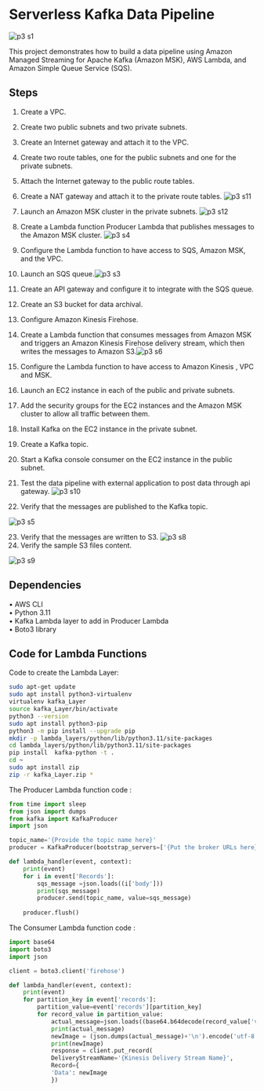 # Serverless Kafka Data Pipeline
![p3 s1](https://github.com/Souvik7861/PROJECTS/assets/120063616/45cffae8-ffff-4536-9511-c1d547678c68)

This project demonstrates how to build a data pipeline using Amazon Managed Streaming for Apache Kafka (Amazon MSK), AWS Lambda, and Amazon Simple Queue Service (SQS).

## Steps
1. Create a VPC.
2. Create two public subnets and two private subnets.
3. Create an Internet gateway and attach it to the VPC.
4. Create two route tables, one for the public subnets and one for the private subnets. 
5. Attach the Internet gateway to the public route tables.
6. Create a NAT gateway and attach it to the private route tables.
![p3 s11](https://github.com/Souvik7861/PROJECTS/assets/120063616/bfe5daf3-f33b-4192-a61f-7491d496087b)
7. Launch an Amazon MSK cluster in the private subnets.
![p3 s12](https://github.com/Souvik7861/PROJECTS/assets/120063616/5354bc4a-a139-401c-8209-cb77ceaafec7)

8. Create a Lambda function Producer Lambda that publishes messages to the Amazon MSK cluster.
![p3 s4](https://github.com/Souvik7861/PROJECTS/assets/120063616/53a3ddfb-4aee-403e-a285-6412e72c3811)
9. Configure the Lambda function to have access to SQS, Amazon MSK, and the VPC.
10. Launch an SQS queue.![p3 s3](https://github.com/Souvik7861/PROJECTS/assets/120063616/a5be47d2-66f4-40c9-af9b-e1f9af2db2d3)

11. Create an API gateway and configure it to integrate with the SQS queue.
12. Create an S3 bucket for data archival.
13. Configure Amazon Kinesis Firehose.
14. Create a Lambda function that consumes messages from Amazon MSK and triggers an Amazon Kinesis Firehose delivery stream, which then writes the messages to Amazon S3.![p3 s6](https://github.com/Souvik7861/PROJECTS/assets/120063616/06d766f8-9d35-4456-afb5-35800d9dbf63)

15. Configure the Lambda function to have access to Amazon Kinesis , VPC and MSK.
16. Launch an EC2 instance in each of the public and private subnets.
17. Add the security groups for the EC2 instances and the Amazon MSK cluster to allow all traffic between them.
18. Install Kafka on the EC2 instance in the private subnet.
19. Create a Kafka topic.
20. Start a Kafka console consumer on the EC2 instance in the public subnet.
21. Test the data pipeline with external application to post data through api gateway.
![p3 s10](https://github.com/Souvik7861/PROJECTS/assets/120063616/014b0b16-f9ab-4188-bc27-090dcd2e6c88)
22. Verify that the messages are published to the Kafka topic.

![p3 s5](https://github.com/Souvik7861/PROJECTS/assets/120063616/b96a2bc9-2ed8-4800-9b88-0877be9baf5b)

23. Verify that the messages are written to S3.
![p3 s8](https://github.com/Souvik7861/PROJECTS/assets/120063616/bfdef04d-6beb-4fe4-a9f0-0cd59e129f44)
24. Verify the sample S3 files content.
    
![p3 s9](https://github.com/Souvik7861/PROJECTS/assets/120063616/83b97412-ee35-4c9f-b34d-dc213123bb5f)


## Dependencies
• AWS CLI   
• Python 3.11   
• Kafka Lambda layer to add in Producer Lambda  
• Boto3 library  

## Code for Lambda Functions

Code to create the Lambda Layer:
```bash
sudo apt-get update
sudo apt install python3-virtualenv
virtualenv kafka_Layer
source kafka_Layer/bin/activate
python3 --version  
sudo apt install python3-pip
python3 -m pip install --upgrade pip
mkdir -p lambda_layers/python/lib/python3.11/site-packages
cd lambda_layers/python/lib/python3.11/site-packages
pip install  kafka-python -t .
cd ~
sudo apt install zip
zip -r kafka_Layer.zip *
```

The Producer Lambda function code :

```python
from time import sleep
from json import dumps
from kafka import KafkaProducer
import json

topic_name='{Provide the topic name here}'
producer = KafkaProducer(bootstrap_servers=['{Put the broker URLs here}','{Put the broker URLs here}'],value_serializer=lambda x: dumps(x).encode('utf-8'))

def lambda_handler(event, context):
    print(event)
    for i in event['Records']:
        sqs_message =json.loads((i['body']))
        print(sqs_message)
        producer.send(topic_name, value=sqs_message)
    
    producer.flush()
```
The Consumer Lambda function code :
```python
import base64
import boto3
import json

client = boto3.client('firehose')

def lambda_handler(event, context):
	print(event)
	for partition_key in event['records']:
		partition_value=event['records'][partition_key]
		for record_value in partition_value:
			actual_message=json.loads((base64.b64decode(record_value['value'])).decode('utf-8'))
			print(actual_message)
			newImage = (json.dumps(actual_message)+'\n').encode('utf-8')
			print(newImage)
			response = client.put_record(
			DeliveryStreamName='{Kinesis Delivery Stream Name}',
			Record={
			'Data': newImage
			})
```
